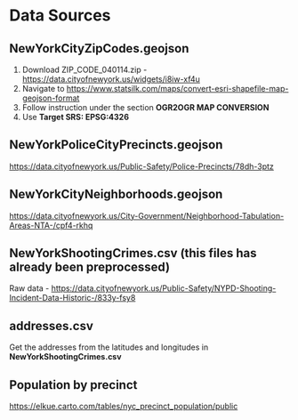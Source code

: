 # Data Sources

## NewYorkCityZipCodes.geojson
1. Download ZIP_CODE_040114.zip - https://data.cityofnewyork.us/widgets/i8iw-xf4u
1. Navigate to https://www.statsilk.com/maps/convert-esri-shapefile-map-geojson-format
1. Follow instruction under the section **OGR2OGR MAP CONVERSION**
1. Use **Target SRS: EPSG:4326**

## NewYorkPoliceCityPrecincts.geojson
https://data.cityofnewyork.us/Public-Safety/Police-Precincts/78dh-3ptz

## NewYorkCityNeighborhoods.geojson
https://data.cityofnewyork.us/City-Government/Neighborhood-Tabulation-Areas-NTA-/cpf4-rkhq

## NewYorkShootingCrimes.csv (this files has already been preprocessed)
Raw data - https://data.cityofnewyork.us/Public-Safety/NYPD-Shooting-Incident-Data-Historic-/833y-fsy8

## addresses.csv
Get the addresses from the latitudes and longitudes in **NewYorkShootingCrimes.csv**

## Population by precinct
https://elkue.carto.com/tables/nyc_precinct_population/public
